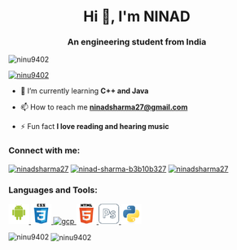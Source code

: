 <h1 align="center">Hi 👋, I'm NINAD</h1>
<h3 align="center">An engineering student from India</h3>

<p align="left"> <img src="https://komarev.com/ghpvc/?username=ninu9402&label=Profile%20views&color=0e75b6&style=flat" alt="ninu9402" /> </p>

<p align="left"> <a href="https://github.com/ryo-ma/github-profile-trophy"><img src="https://github-profile-trophy.vercel.app/?username=ninu9402" alt="ninu9402" /></a> </p>

- 🌱 I’m currently learning **C++ and Java**

- 📫 How to reach me **ninadsharma27@gmail.com**

- ⚡ Fun fact **I love reading and hearing music**

<h3 align="left">Connect with me:</h3>
<p align="left">
<a href="https://twitter.com/ninadsharma27" target="blank"><img align="center" src="https://raw.githubusercontent.com/rahuldkjain/github-profile-readme-generator/master/src/images/icons/Social/twitter.svg" alt="ninadsharma27" height="30" width="40" /></a>
<a href="https://linkedin.com/in/ninad-sharma-b3b10b327" target="blank"><img align="center" src="https://raw.githubusercontent.com/rahuldkjain/github-profile-readme-generator/master/src/images/icons/Social/linked-in-alt.svg" alt="ninad-sharma-b3b10b327" height="30" width="40" /></a>
<a href="https://instagram.com/ninadsharma27" target="blank"><img align="center" src="https://raw.githubusercontent.com/rahuldkjain/github-profile-readme-generator/master/src/images/icons/Social/instagram.svg" alt="ninadsharma27" height="30" width="40" /></a>
</p>

<h3 align="left">Languages and Tools:</h3>
<p align="left"> <a href="https://developer.android.com" target="_blank" rel="noreferrer"> <img src="https://raw.githubusercontent.com/devicons/devicon/master/icons/android/android-original-wordmark.svg" alt="android" width="40" height="40"/> </a> <a href="https://www.w3schools.com/css/" target="_blank" rel="noreferrer"> <img src="https://raw.githubusercontent.com/devicons/devicon/master/icons/css3/css3-original-wordmark.svg" alt="css3" width="40" height="40"/> </a> <a href="https://cloud.google.com" target="_blank" rel="noreferrer"> <img src="https://www.vectorlogo.zone/logos/google_cloud/google_cloud-icon.svg" alt="gcp" width="40" height="40"/> </a> <a href="https://www.w3.org/html/" target="_blank" rel="noreferrer"> <img src="https://raw.githubusercontent.com/devicons/devicon/master/icons/html5/html5-original-wordmark.svg" alt="html5" width="40" height="40"/> </a> <a href="https://www.photoshop.com/en" target="_blank" rel="noreferrer"> <img src="https://raw.githubusercontent.com/devicons/devicon/master/icons/photoshop/photoshop-line.svg" alt="photoshop" width="40" height="40"/> </a> <a href="https://www.python.org" target="_blank" rel="noreferrer"> <img src="https://raw.githubusercontent.com/devicons/devicon/master/icons/python/python-original.svg" alt="python" width="40" height="40"/> </a> </p>

<p><img align="left" src="https://github-readme-stats.vercel.app/api/top-langs?username=ninu9402&show_icons=true&locale=en&layout=compact" alt="ninu9402" /></p>

<p>&nbsp;<img align="center" src="https://github-readme-stats.vercel.app/api?username=ninu9402&show_icons=true&locale=en" alt="ninu9402" /></p>
